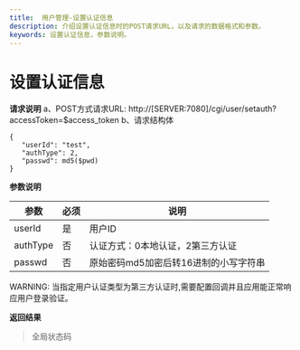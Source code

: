 ```yaml
---
title:  用户管理-设置认证信息
description: 介绍设置认证信息时的POST请求URL，以及请求的数据格式和参数。
keywords: 设置认证信息，参数说明。
---
```


# 设置认证信息

**请求说明**
a、POST方式请求URL:
http://[SERVER:7080]/cgi/user/setauth?accessToken=$access_token
b、请求结构体

```
{
   "userId": "test",
   "authType": 2,
   "passwd": md5($pwd)
}
```

**参数说明**

| 参数     | 必须 | 说明                                  |
| -------- | ---- | ------------------------------------- |
| userId   | 是   | 用户ID                                |
| authType | 否   | 认证方式：0本地认证，2第三方认证      |
| passwd   | 否   | 原始密码md5加密后转16进制的小写字符串 |

WARNING: 当指定用户认证类型为第三方认证时,需要配置回调并且应用能正常响应用户登录验证。

**返回结果**

> 全局状态码